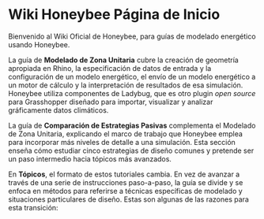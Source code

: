 Wiki Honeybee Página de Inicio
==============================

Bienvenido al Wiki Oficial de Honeybee, para guías de modelado energético usando Honeybee.

La guía de **Modelado de Zona Unitaria** cubre la creación de geometría apropiada en Rhino, la especificación de datos de entrada y la configuración de un modelo energético, el envío de un modelo energético a un motor de cálculo y la interpretación de resultados de esa simulación. Honeybee utiliza componentes de Ladybug, que es otro plugin *open source* para Grasshopper diseñado para importar, visualizar y analizar gráficamente datos climáticos.

La guía de **Comparación de Estrategias Pasivas** complementa el Modelado de Zona Unitaria, explicando el marco de trabajo que Honeybee emplea para incorporar más niveles de detalle a una simulación. Esta sección enseña cómo estudiar cinco estrategias de diseño comunes y pretende ser un paso intermedio hacia tópicos más avanzados.

En **Tópicos**, el formato de estos tutoriales cambia. En vez de avanzar a través de una serie de instrucciones paso-a-paso, la guía se divide y se enfoca en métodos para referirse a técnicas específicas de modelado y situaciones particulares de diseño. Estas son algunas de las razones para esta transición:



